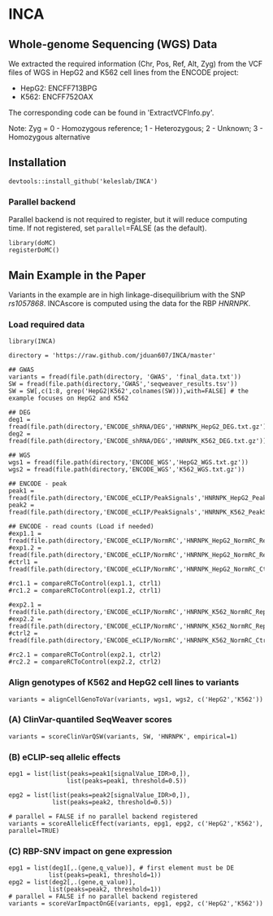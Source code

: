 # INCA

## Whole-genome Sequencing (WGS) Data

We extracted  the required information (Chr, Pos, Ref, Alt, Zyg) from the VCF files of WGS in HepG2 and K562 cell lines from the ENCODE project:
  + HepG2: ENCFF713BPG
  + K562: ENCFF752OAX
    
The corresponding code can be found in 'ExtractVCFInfo.py'.

Note: Zyg = 0 - Homozygous reference; 1 - Heterozygous; 2 - Unknown; 3 - Homozygous alternative

## Installation

```{r}
devtools::install_github('keleslab/INCA')
```

### Parallel backend

Parallel backend is not required to register, but it will reduce computing time. If not registered, set `parallel`=FALSE (as the default).

```{r}
library(doMC)
registerDoMC()
```

## Main Example in the Paper

Variants in the example are in high linkage-disequilibrium with the SNP _rs1057868_. INCAscore is computed using the data for the RBP _HNRNPK_.

### Load required data

```{r}
library(INCA)

directory = 'https://raw.github.com/jduan607/INCA/master'

## GWAS
variants = fread(file.path(directory, 'GWAS', 'final_data.txt'))
SW = fread(file.path(directory,'GWAS','seqweaver_results.tsv'))
SW = SW[,c(1:8, grep('HepG2|K562',colnames(SW))),with=FALSE] # the example focuses on HepG2 and K562

## DEG
deg1 = fread(file.path(directory,'ENCODE_shRNA/DEG','HNRNPK_HepG2_DEG.txt.gz'))
deg2 = fread(file.path(directory,'ENCODE_shRNA/DEG','HNRNPK_K562_DEG.txt.gz'))

## WGS
wgs1 = fread(file.path(directory,'ENCODE_WGS','HepG2_WGS.txt.gz'))
wgs2 = fread(file.path(directory,'ENCODE_WGS','K562_WGS.txt.gz'))

## ENCODE - peak
peak1 = fread(file.path(directory,'ENCODE_eCLIP/PeakSignals','HNRNPK_HepG2_PeakSignals.txt.gz'))
peak2 = fread(file.path(directory,'ENCODE_eCLIP/PeakSignals','HNRNPK_K562_PeakSignals.txt.gz'))

## ENCODE - read counts (Load if needed)
#exp1.1 = fread(file.path(directory,'ENCODE_eCLIP/NormRC','HNRNPK_HepG2_NormRC_Rep1.txt.gz')) 
#exp1.2 = fread(file.path(directory,'ENCODE_eCLIP/NormRC','HNRNPK_HepG2_NormRC_Rep2.txt.gz')) 
#ctrl1 = fread(file.path(directory,'ENCODE_eCLIP/NormRC','HNRNPK_HepG2_NormRC_Ctrl.txt.gz'))

#rc1.1 = compareRCToControl(exp1.1, ctrl1)
#rc1.2 = compareRCToControl(exp1.2, ctrl1)

#exp2.1 = fread(file.path(directory,'ENCODE_eCLIP/NormRC','HNRNPK_K562_NormRC_Rep1.txt.gz')) 
#exp2.2 = fread(file.path(directory,'ENCODE_eCLIP/NormRC','HNRNPK_K562_NormRC_Rep2.txt.gz')) 
#ctrl2 = fread(file.path(directory,'ENCODE_eCLIP/NormRC','HNRNPK_K562_NormRC_Ctrl.txt.gz'))

#rc2.1 = compareRCToControl(exp2.1, ctrl2)
#rc2.2 = compareRCToControl(exp2.2, ctrl2)
```

### Align genotypes of K562 and HepG2 cell lines to variants

```{r}
variants = alignCellGenoToVar(variants, wgs1, wgs2, c('HepG2','K562'))
```

### (A) ClinVar-quantiled SeqWeaver scores

```{r}
variants = scoreClinVarQSW(variants, SW, 'HNRNPK', empirical=1)
```

### (B) eCLIP-seq allelic effects

```{r}
epg1 = list(list(peaks=peak1[signalValue_IDR>0,]),
                list(peaks=peak1, threshold=0.5)) 

epg2 = list(list(peaks=peak2[signalValue_IDR>0,]),
            list(peaks=peak2, threshold=0.5))

# parallel = FALSE if no parallel backend registered
variants = scoreAllelicEffect(variants, epg1, epg2, c('HepG2','K562'), parallel=TRUE)
```

### (C) RBP-SNV impact on gene expression

```{r}
epg1 = list(deg1[,.(gene,q_value)], # first element must be DE
           list(peaks=peak1, threshold=1)) 
epg2 = list(deg2[,.(gene,q_value)], 
           list(peaks=peak2, threshold=1))
# parallel = FALSE if no parallel backend registered
variants = scoreVarImpactOnGE(variants, epg1, epg2, c('HepG2','K562'))
```
